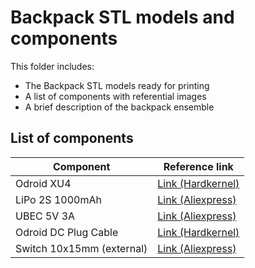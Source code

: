 # Backpack STL models and components
This folder includes:

* The Backpack STL models ready for printing
* A list of components with referential images
* A brief description of the backpack ensemble

## List of components
| Component | Reference link |
| --------- | -------------- |
| Odroid XU4 | [Link (Hardkernel)](http://www.hardkernel.com/main/products/prdt_info.php) |
| LiPo 2S 1000mAh | [Link (Aliexpress)](https://www.aliexpress.com/item/1pcs-ZOP-Lipo-Battery-7-4V-1000mAh-25C-2S-JST-Plug-For-RC-Drone-Models-Helicopters/32811212566.html?spm=2114.01010208.3.126.Jpf9l9&ws_ab_test=searchweb0_0,searchweb201602_5_10152_10065_10151_10068_10191_10136_10137_10060_10155_10062_437_10154_10056_10055_10054_10059_303_100031_10099_10103_10102_10096_10052_10053_10142_10107_10050_10051_10173_5030017_10084_10083_10080_10082_10081_10110_519_10111_10112_10113_10114_10182_10078_10079_10073_10123_10189_142,searchweb201603_2,ppcSwitch_7&btsid=6257b7eb-dfea-4e62-9737-e5a7bc5a7ffe&algo_expid=c4d57121-43a0-47e9-853c-9111ba5d96ce-16&algo_pvid=c4d57121-43a0-47e9-853c-9111ba5d96ce) |
| UBEC 5V 3A | [Link (Aliexpress)](https://www.aliexpress.com/item/General-RC-Part-Hobbywing-3A-Switch-Mode-UBEC-5V-6V-max-5A-Lowest-RF-Noise/32363675945.html?spm=2114.01010208.3.1.aOvYey&ws_ab_test=searchweb0_0,searchweb201602_5_10152_10065_10151_10068_10191_10136_10137_10060_10155_10062_437_10154_10056_10055_10054_10059_303_100031_10099_10103_10102_10096_10052_10053_10142_10107_10050_10051_10173_5030017_10084_10083_10080_10082_10081_10110_519_10111_10112_10113_10114_10182_10078_10079_10073_10123_10189_142-10102,searchweb201603_2,ppcSwitch_7&btsid=a856cbb2-b2f7-4c57-b369-0c5629ea1299&algo_expid=4ab055ef-1aed-4d2e-a7d4-0b483f5addb8-0&algo_pvid=4ab055ef-1aed-4d2e-a7d4-0b483f5addb8) |
| Odroid DC Plug Cable | [Link (Hardkernel)](http://www.hardkernel.com/main/products/prdt_info.php?g_code=G144281841119)|
| Switch 10x15mm (external) | [Link (Aliexpress)](https://www.aliexpress.com/item/Hot-Sale-5Pcs-AC-250V-3A-2-Pin-ON-OFF-I-O-SPST-Snap-in-Mini/32608267264.html?spm=2114.01010208.3.1.WlG0m9&ws_ab_test=searchweb0_0,searchweb201602_5_10152_10065_10151_10068_10191_10136_10137_10060_10155_10062_437_10154_10056_10055_10054_10059_303_100031_10099_10103_10102_10096_10052_10053_10142_10107_10050_10051_10173_5030017_10084_10083_10080_10082_10081_10110_519_10111_10112_10113_10114_10182_10078_10079_10073_10123_10189_142,searchweb201603_2,ppcSwitch_7&btsid=116c8ba0-9c0d-4415-ad81-760a4120a080&algo_expid=a9e81354-bd62-4991-9eb3-b4bc68022f10-0&algo_pvid=a9e81354-bd62-4991-9eb3-b4bc68022f10) |

